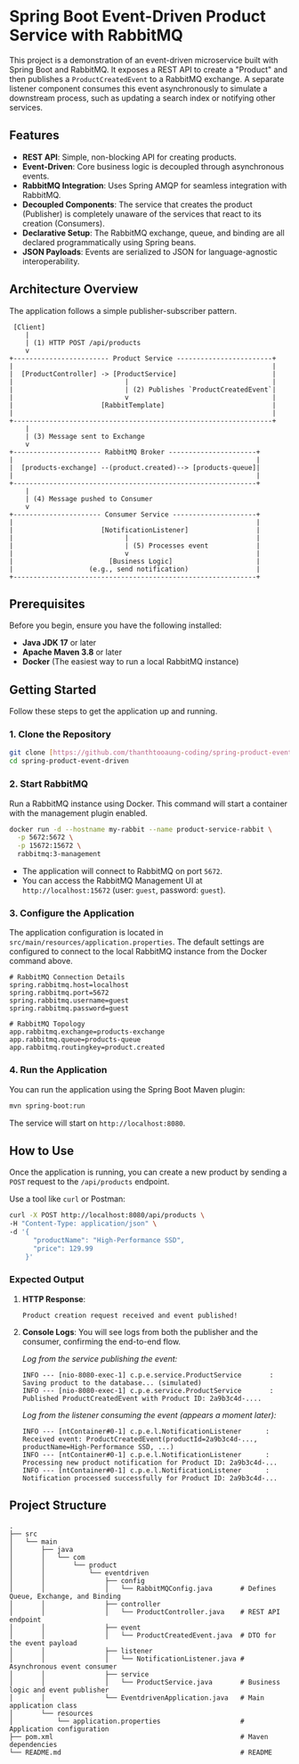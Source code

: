 # Spring Boot Event-Driven Product Service with RabbitMQ

This project is a demonstration of an event-driven microservice built with Spring Boot and RabbitMQ. It exposes a REST API to create a "Product" and then publishes a `ProductCreatedEvent` to a RabbitMQ exchange. A separate listener component consumes this event asynchronously to simulate a downstream process, such as updating a search index or notifying other services.

## Features

  - **REST API**: Simple, non-blocking API for creating products.
  - **Event-Driven**: Core business logic is decoupled through asynchronous events.
  - **RabbitMQ Integration**: Uses Spring AMQP for seamless integration with RabbitMQ.
  - **Decoupled Components**: The service that creates the product (Publisher) is completely unaware of the services that react to its creation (Consumers).
  - **Declarative Setup**: The RabbitMQ exchange, queue, and binding are all declared programmatically using Spring beans.
  - **JSON Payloads**: Events are serialized to JSON for language-agnostic interoperability.

## Architecture Overview

The application follows a simple publisher-subscriber pattern.

```
 [Client]
    |
    | (1) HTTP POST /api/products
    v
+------------------------ Product Service ------------------------+
|                                                                 |
|  [ProductController] -> [ProductService]                        |
|                            |                                    |
|                            | (2) Publishes `ProductCreatedEvent`|
|                            v                                    |
|                      [RabbitTemplate]                           |
|                                                                 |
+-----------------------------------------------------------------+
    |
    | (3) Message sent to Exchange
    v
+---------------------- RabbitMQ Broker ----------------------+
|                                                             |
|  [products-exchange] --(product.created)--> [products-queue]|
|                                                             |
+-------------------------------------------------------------+
    |
    | (4) Message pushed to Consumer
    v
+---------------------- Consumer Service ---------------------+
|                                                             |
|                      [NotificationListener]                 |
|                            |                                |
|                            | (5) Processes event            |
|                            v                                |
|                        [Business Logic]                     |
|                   (e.g., send notification)                 |
+-------------------------------------------------------------+

```

## Prerequisites

Before you begin, ensure you have the following installed:

  * **Java JDK 17** or later
  * **Apache Maven 3.8** or later
  * **Docker** (The easiest way to run a local RabbitMQ instance)

## Getting Started

Follow these steps to get the application up and running.

### 1\. Clone the Repository

```bash
git clone [https://github.com/thanthtooaung-coding/spring-product-event-driven](https://github.com/thanthtooaung-coding/spring-product-event-driven)
cd spring-product-event-driven
```

### 2\. Start RabbitMQ

Run a RabbitMQ instance using Docker. This command will start a container with the management plugin enabled.

```bash
docker run -d --hostname my-rabbit --name product-service-rabbit \
  -p 5672:5672 \
  -p 15672:15672 \
  rabbitmq:3-management
```

  - The application will connect to RabbitMQ on port `5672`.
  - You can access the RabbitMQ Management UI at `http://localhost:15672` (user: `guest`, password: `guest`).

### 3\. Configure the Application

The application configuration is located in `src/main/resources/application.properties`. The default settings are configured to connect to the local RabbitMQ instance from the Docker command above.

```properties
# RabbitMQ Connection Details
spring.rabbitmq.host=localhost
spring.rabbitmq.port=5672
spring.rabbitmq.username=guest
spring.rabbitmq.password=guest

# RabbitMQ Topology
app.rabbitmq.exchange=products-exchange
app.rabbitmq.queue=products-queue
app.rabbitmq.routingkey=product.created
```

### 4\. Run the Application

You can run the application using the Spring Boot Maven plugin:

```bash
mvn spring-boot:run
```

The service will start on `http://localhost:8080`.

## How to Use

Once the application is running, you can create a new product by sending a `POST` request to the `/api/products` endpoint.

Use a tool like `curl` or Postman:

```bash
curl -X POST http://localhost:8080/api/products \
-H "Content-Type: application/json" \
-d '{
      "productName": "High-Performance SSD",
      "price": 129.99
    }'
```

### Expected Output

1.  **HTTP Response**:

    ```
    Product creation request received and event published!
    ```

2.  **Console Logs**: You will see logs from both the publisher and the consumer, confirming the end-to-end flow.

    *Log from the service publishing the event:*

    ```
    INFO --- [nio-8080-exec-1] c.p.e.service.ProductService       : Saving product to the database... (simulated)
    INFO --- [nio-8080-exec-1] c.p.e.service.ProductService       : Published ProductCreatedEvent with Product ID: 2a9b3c4d-....
    ```

    *Log from the listener consuming the event (appears a moment later):*

    ```
    INFO --- [ntContainer#0-1] c.p.e.l.NotificationListener      : Received event: ProductCreatedEvent(productId=2a9b3c4d-..., productName=High-Performance SSD, ...)
    INFO --- [ntContainer#0-1] c.p.e.l.NotificationListener      : Processing new product notification for Product ID: 2a9b3c4d-...
    INFO --- [ntContainer#0-1] c.p.e.l.NotificationListener      : Notification processed successfully for Product ID: 2a9b3c4d-...
    ```

## Project Structure

```
.
├── src
│   └── main
│       ├── java
│       │   └── com
│       │       └── product
│       │           └── eventdriven
│       │               ├── config
│       │               │   └── RabbitMQConfig.java       # Defines Queue, Exchange, and Binding
│       │               ├── controller
│       │               │   └── ProductController.java    # REST API endpoint
│       │               ├── event
│       │               │   └── ProductCreatedEvent.java  # DTO for the event payload
│       │               ├── listener
│       │               │   └── NotificationListener.java # Asynchronous event consumer
│       │               ├── service
│       │               │   └── ProductService.java       # Business logic and event publisher
│       │               └── EventdrivenApplication.java   # Main application class
│       └── resources
│           └── application.properties                    # Application configuration
├── pom.xml                                               # Maven dependencies
└── README.md                                             # README
```
